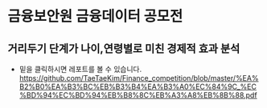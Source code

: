 # 금융보안원 금융데이터 공모전
## 거리두기 단계가 나이,연령별로 미친 경제적 효과 분석

* 밑을 클릭하시면 레포트를 볼 수 있습니다.
https://github.com/TaeTaeKim/Finance_competition/blob/master/%EA%B2%B0%EA%B3%BC%EB%B3%B4%EA%B3%A0%EC%84%9C_%EC%BD%94%EC%BD%94%EB%B8%8C%EB%A3%A8%EB%8B%88.pdf

